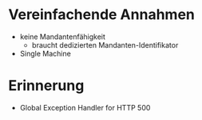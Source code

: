 # Vereinfachende Annahmen

- keine Mandantenfähigkeit
    - braucht dedizierten Mandanten-Identifikator
- Single Machine

# Erinnerung

- Global Exception Handler for HTTP 500
